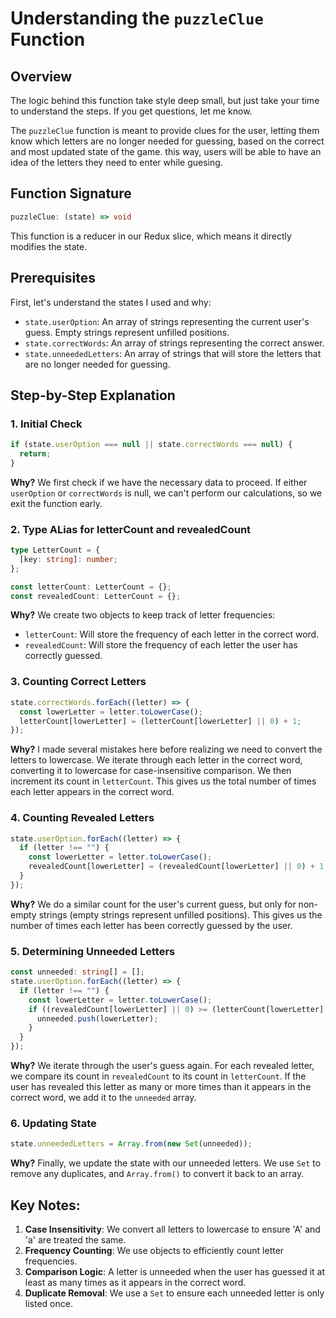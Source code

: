 # Understanding the `puzzleClue` Function

## Overview

The logic behind this function take style deep small, but just take your time to understand the steps.
If you get questions, let me know.

The `puzzleClue` function is meant to provide clues for the user, letting them know which letters are no longer needed for guessing, based on the correct and most updated state of the game.
this way, users will be able to have an idea of the letters they need to enter while guesing.

## Function Signature

```typescript
puzzleClue: (state) => void
```

This function is a reducer in our Redux slice, which means it directly modifies the state.

## Prerequisites

First, let's understand the states I used and why:

- `state.userOption`: An array of strings representing the current user's guess. Empty strings represent unfilled positions.
- `state.correctWords`: An array of strings representing the correct answer.
- `state.unneededLetters`: An array of strings that will store the letters that are no longer needed for guessing.

## Step-by-Step Explanation

### 1. Initial Check

```typescript
if (state.userOption === null || state.correctWords === null) {
  return;
}
```

**Why?** We first check if we have the necessary data to proceed. If either `userOption` or `correctWords` is null, we can't perform our calculations, so we exit the function early.

### 2. Type ALias for letterCount and revealedCount

```typescript
type LetterCount = {
  [key: string]: number;
};

const letterCount: LetterCount = {};
const revealedCount: LetterCount = {};
```

**Why?** We create two objects to keep track of letter frequencies:

- `letterCount`: Will store the frequency of each letter in the correct word.
- `revealedCount`: Will store the frequency of each letter the user has correctly guessed.

### 3. Counting Correct Letters

```typescript
state.correctWords.forEach((letter) => {
  const lowerLetter = letter.toLowerCase();
  letterCount[lowerLetter] = (letterCount[lowerLetter] || 0) + 1;
});
```

**Why?** I made several mistakes here before realizing we need to convert the letters to lowercase.
We iterate through each letter in the correct word, converting it to lowercase for case-insensitive comparison. We then increment its count in `letterCount`. This gives us the total number of times each letter appears in the correct word.

### 4. Counting Revealed Letters

```typescript
state.userOption.forEach((letter) => {
  if (letter !== "") {
    const lowerLetter = letter.toLowerCase();
    revealedCount[lowerLetter] = (revealedCount[lowerLetter] || 0) + 1;
  }
});
```

**Why?** We do a similar count for the user's current guess, but only for non-empty strings (empty strings represent unfilled positions). This gives us the number of times each letter has been correctly guessed by the user.

### 5. Determining Unneeded Letters

```typescript
const unneeded: string[] = [];
state.userOption.forEach((letter) => {
  if (letter !== "") {
    const lowerLetter = letter.toLowerCase();
    if ((revealedCount[lowerLetter] || 0) >= (letterCount[lowerLetter] || 0)) {
      unneeded.push(lowerLetter);
    }
  }
});
```

**Why?** We iterate through the user's guess again. For each revealed letter, we compare its count in `revealedCount` to its count in `letterCount`. If the user has revealed this letter as many or more times than it appears in the correct word, we add it to the `unneeded` array.

### 6. Updating State

```typescript
state.unneededLetters = Array.from(new Set(unneeded));
```

**Why?** Finally, we update the state with our unneeded letters. We use `Set` to remove any duplicates, and `Array.from()` to convert it back to an array.

## Key Notes:

1. **Case Insensitivity**: We convert all letters to lowercase to ensure 'A' and 'a' are treated the same.
2. **Frequency Counting**: We use objects to efficiently count letter frequencies.
3. **Comparison Logic**: A letter is unneeded when the user has guessed it at least as many times as it appears in the correct word.
4. **Duplicate Removal**: We use a `Set` to ensure each unneeded letter is only listed once.

